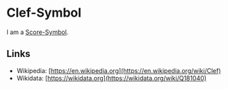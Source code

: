 # Clef-Symbol

I am a [Score-Symbol](90000051.md).

## Links

- Wikipedia: [https://en.wikipedia.org](https://en.wikipedia.org/wiki/Clef)
- Wikidata: [https://wikidata.org](https://wikidata.org/wiki/Q181040)
